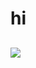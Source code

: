 # hi
##

![](https://store.storeimages.cdn-apple.com/4668/as-images.apple.com/is/mbp16-spacegray-select-202110?wid=452&hei=420&fmt=jpeg&qlt=95&.v=1632788574000)
